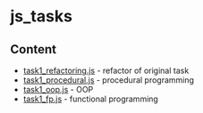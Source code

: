 # js_tasks

## Content

- [task1_refactoring.js](https://github.com/svolodko/js_tasks/blob/main/task1_refactoring.js) - refactor of original task
- [task1_procedural.js](https://github.com/svolodko/js_tasks/blob/main/task1_procedural.js) - procedural programming
- [task1_oop.js](https://github.com/svolodko/js_tasks/blob/main/task1_oop.js) - OOP
- [task1_fp.js](https://github.com/svolodko/js_tasks/blob/main/task1_fp.js) - functional programming